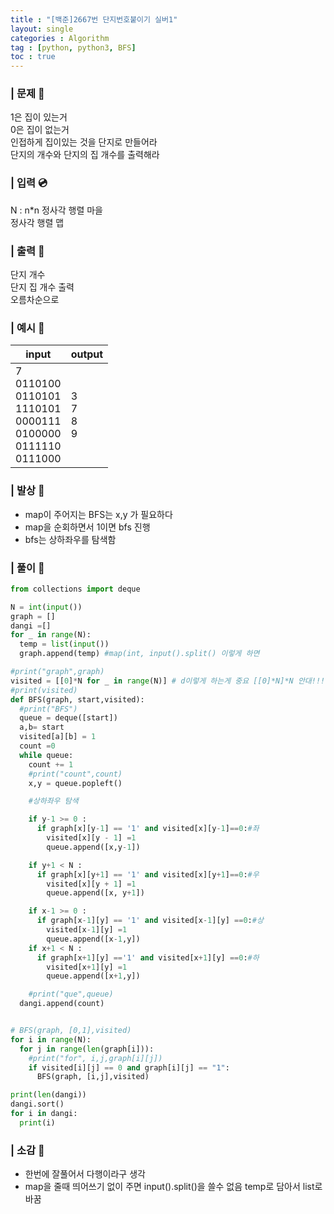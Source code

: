 ```yaml
---
title : "[백준]2667번 단지번호붙이기 실버1"
layout: single
categories : Algorithm
tag : [python, python3, BFS]
toc : true
---
```


### | 문제 :crystal_ball:
1은 집이 있는거  
0은 집이 없는거  
인접하게 집이있는 것을 단지로 만들어라  
단지의 개수와 단지의 집 개수를 출력해라  

### | 입력 :cd:
N : n*n 정사각 행렬 마을  
정사각 행렬 맵

### | 출력 :dvd:
단지 개수  
단지 집 개수 출력  
오름차순으로 

### | 예시 :pill:  
|**input**|**output**|  
|---|---|  
|7<br>0110100<br>0110101<br>1110101<br>0000111<br>0100000<br>0111110<br>0111000<br>|3<br>7<br>8<br>9<br>|  

### | 발상 :mag_right:
- map이 주어지는 BFS는 x,y 가 필요하다
- map을 순회하면서 1이면 bfs 진행
- bfs는 상하좌우를 탐색함

### | 풀이  :tada:
```python
from collections import deque

N = int(input())
graph = []
dangi =[]
for _ in range(N):
  temp = list(input())
  graph.append(temp) #map(int, input().split() 이렇게 하면

#print("graph",graph)
visited = [[0]*N for _ in range(N)] # d이렇게 하는게 중요 [[0]*N]*N 안대!!!
#print(visited)
def BFS(graph, start,visited):
  #print("BFS")
  queue = deque([start])
  a,b= start
  visited[a][b] = 1
  count =0
  while queue:
    count += 1
    #print("count",count)
    x,y = queue.popleft()

    #상하좌우 탐색

    if y-1 >= 0 :
      if graph[x][y-1] == '1' and visited[x][y-1]==0:#좌
        visited[x][y - 1] =1
        queue.append([x,y-1])

    if y+1 < N :
      if graph[x][y+1] == '1' and visited[x][y+1]==0:#우
        visited[x][y + 1] =1
        queue.append([x, y+1])

    if x-1 >= 0 :
      if graph[x-1][y] == '1' and visited[x-1][y] ==0:#상
        visited[x-1][y] =1
        queue.append([x-1,y])
    if x+1 < N :
      if graph[x+1][y] =='1' and visited[x+1][y] ==0:#하
        visited[x+1][y] =1
        queue.append([x+1,y])

    #print("que",queue)
  dangi.append(count)


# BFS(graph, [0,1],visited)
for i in range(N):
  for j in range(len(graph[i])):
    #print("for", i,j,graph[i][j])
    if visited[i][j] == 0 and graph[i][j] == "1":
      BFS(graph, [i,j],visited)

print(len(dangi))
dangi.sort()
for i in dangi:
  print(i)
```
### | 소감 :pushpin:
- 한번에 잘풀어서 다행이라구 생각
- map을 줄때 띄어쓰기 없이 주면 input().split()을 쓸수 없음 temp로 담아서 list로 바꿈
